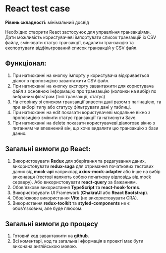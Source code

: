 # React test case

**Рівень складності:** мінімальний досвід

Необхідно створити React застосунок для управління транзакціями. Дати можливість
користувачеві імпортувати список транзакцій із CSV файлу, змінювати статус
транзакції, видалити транзакцію та експортувати відфільтрований список
транзакцій у CSV файл.

## Функціонал:

1. При натисканні на кнопку імпорту у користувача відкривається діалог з
   пропозицією завантажити CSV файл.
2. При натисканні на кнопку експорту завантажити для користувача файл з основною
   інформацію про транзакцію (колонки на вибір) по вибраним фільтрам (тип
   транзакції, статус)
3. На сторінку зі списком транзакції вивести дані разом з пагінацією, та при
   виборі типу або статусу фільтрувати дані у таблиці.
4. При натисканні на edit показати користувачеві модальне вікно з пропозицією
   змінити статус транзакції та натиснути Save.
5. При натисканні на delete показати користувачеві діалогове вікно з питанням чи
   впевнений він, що хоче видалити цю транзакцію з бази даних.

## Загальні вимоги до React:

1. Використовувати **Redux** для зберігання та редагування даних,
   використовувати **redux-saga** для отримання початкових тестових даних від
   **mock-api** наприклад **axios-mock-adapter** або інше на вибір виконавця
   (тестові являють собою початкову відповідь від mock серверу). Або
   використовувати **react-query** за бажанням.
2. Обов'язкове використання **TypeScript** та **react-hook-forms**.
3. Використовувати UI Framework (**ChakraUI** або **React Bootstrap**).
4. Обовʼязкове використання **Vite** (не використовувати CRA).
5. Використання **redux-toolkit** та **styled-components** не є обов'язковим,
   але буде плюсом.

## Загальні вимоги до процесу

1. Готовий код завантажити на **github**.
2. Всі коментарі, код та загальна інформація в проекті має бути виконана
   англійською мовою.
